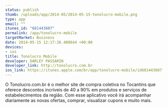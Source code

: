 ```yaml
--- 
status: publish
thumb: /uploads/app/2014-05/2014-05-15-tonolucro-mobile.png
type: app
email: ""
itunes_id: "681443607"
permalink: /app/tonolucro-mobile
targetMarket: Business
date: 2014-05-15 12:17:26.400644 +00:00
devices: 
- ios
title: Tonolucro Mobile
developer: DARLEY PASSARIN
developer_link: http://tonolucro.com.br
ios_link: https://itunes.apple.com/br/app/tonolucro-mobile/id681443607?mt=8
---
```


O Tonolucro.com.br é o melhor site de compra coletiva no Tocantins que oferece descontos incríveis de 40 a 90% em produtos e serviços de estabelecimentos da região. Com esse aplicativo você irá acompanhar diariamente as novas ofertas, comprar, visualizar cupons e muito mais.
